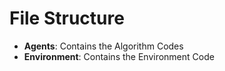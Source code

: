 # File Structure

- **Agents**: Contains the Algorithm Codes
- **Environment**: Contains the Environment Code
